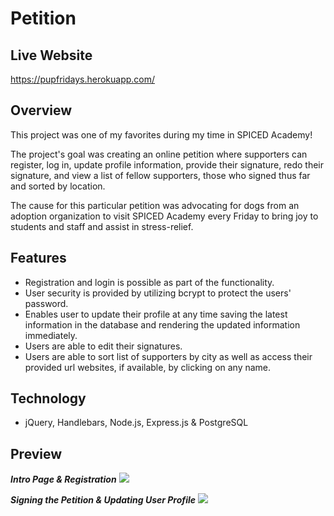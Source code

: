 # Petition

## Live Website

https://pupfridays.herokuapp.com/

## Overview

This project was one of my favorites during my time in SPICED Academy!

The project's goal was creating an online petition where supporters can register, log in, update profile information, provide their signature, redo their signature, and view a list of fellow supporters, those who signed thus far and sorted by location.

The cause for this particular petition was advocating for dogs from an adoption organization to visit SPICED Academy every Friday to bring joy to students and staff and assist in stress-relief.

## Features

-   Registration and login is possible as part of the functionality.
-   User security is provided by utilizing bcrypt to protect the users' password.
-   Enables user to update their profile at any time saving the latest information in the database and rendering the updated information immediately.
-   Users are able to edit their signatures.
-   Users are able to sort list of supporters by city as well as access their provided url websites, if available, by clicking on any name.

## Technology

-   jQuery, Handlebars, Node.js, Express.js & PostgreSQL

## Preview

**_Intro Page & Registration_**
<img src="public/images/registration.gif">

**_Signing the Petition & Updating User Profile_**
<img src="public/images/signature.gif">

